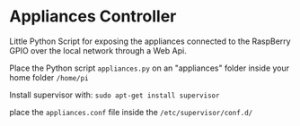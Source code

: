 # Appliances Controller
Little Python Script for exposing the appliances connected to the RaspBerry GPIO over the local network through a Web Api.

Place the Python script ``appliances.py`` on an "appliances" folder inside your home folder ``/home/pi``

Install supervisor with:
``sudo apt-get install supervisor``

place the ``appliances.conf`` file inside the ``/etc/supervisor/conf.d/``

